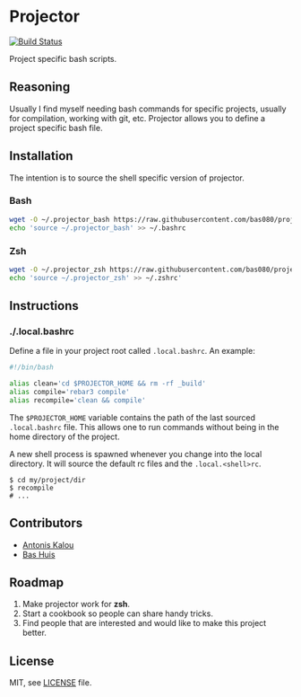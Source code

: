 # Projector

[![Build Status](https://travis-ci.org/bas080/projector.svg?branch=master)](https://travis-ci.org/bas080/projector)

Project specific bash scripts.

## Reasoning

Usually I find myself needing bash commands for specific projects,
usually for compilation, working with git, etc. Projector allows
you to define a project specific bash file.

## Installation

The intention is to source the shell specific version of projector.

### Bash

```sh
wget -O ~/.projector_bash https://raw.githubusercontent.com/bas080/projector/master/dist/projector_bash
echo 'source ~/.projector_bash' >> ~/.bashrc
```

### Zsh

```sh
wget -O ~/.projector_zsh https://raw.githubusercontent.com/bas080/projector/master/dist/projector_zsh
echo 'source ~/.projector_zsh' >> ~/.zshrc'
```
## Instructions

### ./.local.bashrc

Define a file in your project root called `.local.bashrc`. An example:

```bash
#!/bin/bash

alias clean='cd $PROJECTOR_HOME && rm -rf _build'
alias compile='rebar3 compile'
alias recompile='clean && compile'
```

The `$PROJECTOR_HOME` variable contains the path of the last sourced
`.local.bashrc` file. This allows one to run commands without being in the home
directory of the project.

A new shell process is spawned whenever you change into the local directory. It
will source the default rc files and the `.local.<shell>rc`.

```
$ cd my/project/dir
$ recompile
# ...
```
## Contributors

- [Antonis Kalou](https://github.com/kalouantonis)
- [Bas Huis](https://github.com/bas080)

## Roadmap

1. Make projector work for **zsh**.
2. Start a cookbook so people can share handy tricks.
3. Find people that are interested and would like to make this project better.

## License

MIT, see [LICENSE](LICENSE) file.
